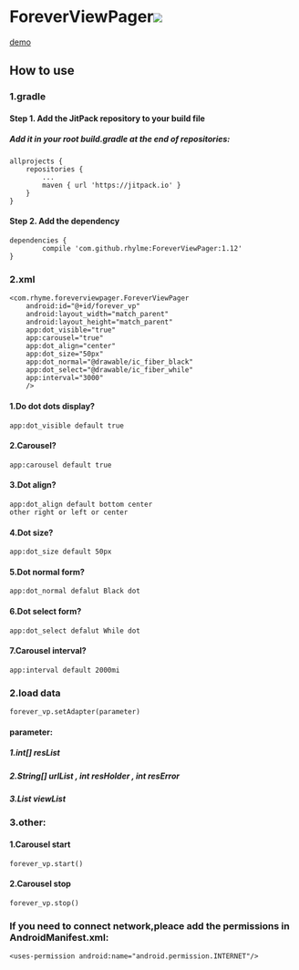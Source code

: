 # ForeverViewPager[![](https://jitpack.io/v/rhylme/ForeverViewPager.svg)](https://jitpack.io/#rhylme/ForeverViewPager)
[demo](https://fir.im/y5z7)
## How to use
### 1.gradle
#### Step 1. Add the JitPack repository to your build file
##### Add it in your root build.gradle at the end of repositories:
    allprojects {
		repositories {
			...
			maven { url 'https://jitpack.io' }
		}
	}
#### Step 2. Add the dependency
    dependencies {
	        compile 'com.github.rhylme:ForeverViewPager:1.12'
	}
### 2.xml
    <com.rhyme.foreverviewpager.ForeverViewPager
        android:id="@+id/forever_vp"
        android:layout_width="match_parent"
        android:layout_height="match_parent"
        app:dot_visible="true"
        app:carousel="true"
        app:dot_align="center"
        app:dot_size="50px"
        app:dot_normal="@drawable/ic_fiber_black"
        app:dot_select="@drawable/ic_fiber_while"
        app:interval="3000"
        />
#### 1.Do dot dots display? 
    app:dot_visible default true
#### 2.Carousel?
    app:carousel default true
#### 3.Dot align?
    app:dot_align default bottom center 
    other right or left or center
#### 4.Dot size?
    app:dot_size default 50px 
#### 5.Dot normal form?
    app:dot_normal defalut Black dot
#### 6.Dot select form?
    app:dot_select defalut While dot
#### 7.Carousel interval?
    app:interval default 2000mi
 
 ### 2.load data
    forever_vp.setAdapter(parameter)
#### parameter:
##### 1.int[] resList
##### 2.String[] urlList , int resHolder , int resError
##### 3.List<View> viewList
  
 ### 3.other:
#### 1.Carousel start
    forever_vp.start()
#### 2.Carousel stop
    forever_vp.stop()
 
 ### If you need to connect network,pleace add the permissions in AndroidManifest.xml:
    <uses-permission android:name="android.permission.INTERNET"/>

